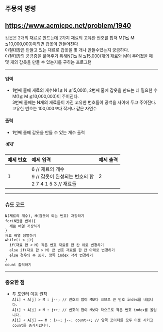 ## 주몽의 명령
https://www.acmicpc.net/problem/1940
-----
갑옷은 2개의 재료로 만드는데 2가지 재료의 고유한 번호를 합쳐 M(1≦ M ≦10,000,000)이되면 갑옷이 만들어진다  
야철대장은 만들고 있는 재료로 갑옷을 몇 개나 만들수있는지 궁금하다.  
야철대장의 궁금증을 풀어주기 위해N(1≦ N ≦15,000)개의 재료와 M이 주어졌을 때 몇 개의 갑옷을 만들 수 있는지를 구하는 프로그램

-----
#### 입력
- 1번째 줄에 재료의 개수N(1≦ N ≦15,000), 2번째 줄에 갑옷을 만드는 데 필요한 수 M(1≦ M ≦10,000,000)이 주어진다.  
3번째 줄에는 N개의 재료들이 가진 고유한 번호들이 공백을 사이에 두고 주어진다.  
고유한 번호는 100,000보다 작거나 같은 자연수
#### 출력
- 1번째 줄에 갑옷을 만들 수 있는 개수 출력

##### 예제
| 예제 번호 | 예제 입력                                                        | 예제 출력     |
|:------|:-------------------------------------------------------------|-----------|
| 1     | 6 // 재료의 개수 <br> 9 // 갑옷이 완성되는 번호의 합 <br> 2 7 4 1 5 3 // 재료들 | 2         |


-----
### 슈도 코드
  ```
N(재료의 개수), M(갑옷이 되는 번호) 저장하기
for(N만큼 반복){
    재료 배열 저장하기
}
재료 배열 정렬하기
while(i < j){
    if(재료 합 < M) 작은 번호 재료를 한 칸 위로 변경하기
    else if(재료 합 > M) 큰 번호 재료를 한 칸 아래로 변경하기
    else 경우의 수 증가, 양쪽 index 각각 변경하기
}
count 출력하기
  ```
-----
### 중요한 점
- 투 포인터 이동 원칙  
  `A[i] + A[j] > M : j--; // 번호의 합이 M보다 크므로 큰 번호 index를 내립니다.`  
  `A[i] + A[j] < M : j++; // 번호의 합이 M보다 작으므로 작은 번호 index를 올립니다.`  
  `A[i] + A[j] == M : i++; j--; count++; // 양쪽 포이터를 모두 이동 시키고 count를 증가시킵니다.`  